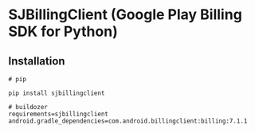# SJBillingClient (Google Play Billing SDK for Python)


## Installation
```shell
# pip

pip install sjbillingclient

# buildozer
requirements=sjbillingclient
android.gradle_dependencies=com.android.billingclient:billing:7.1.1
```
